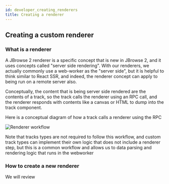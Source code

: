 ```yaml
---
id: developer_creating_renderers
title: Creating a renderer
---
```


## Creating a custom renderer

### What is a renderer

A JBrowse 2 renderer is a specific concept that is new in JBrowse 2, and it
uses concepts called "server side rendering". With our renderers, we actually
commonly use a web-worker as the "server side", but it is helpful to think
similar to React SSR, and indeed, the renderer concept can apply to being run
on a remote server also.

Conceptually, the content that is being server side rendered are the contents
of a track, so the track calls the renderer using an RPC call, and the renderer
responds with contents like a canvas or HTML to dump into the track component.

Here is a conceptual diagram of how a track calls a renderer using the RPC

![Renderer workflow](../img/renderer.png)

Note that tracks types are not required to follow this workflow, and custom
track types can implement their own logic that does not include a renderer
step, but this is a common workflow and allows us to data parsing and rendering
logic that runs in the webworker

### How to create a new renderer

We will review
